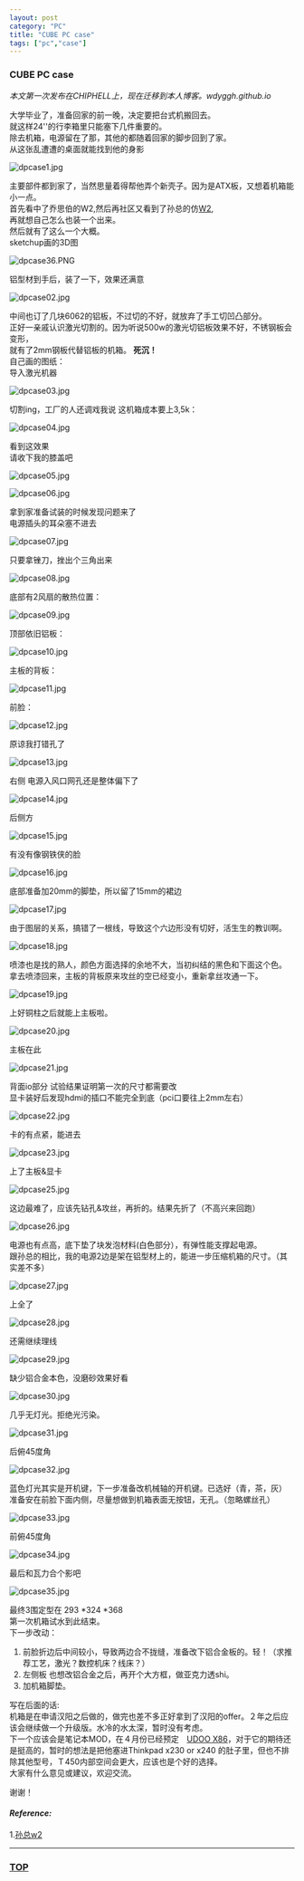 ```yaml
---
layout: post
category: "PC"
title: "CUBE PC case"
tags: ["pc","case"]
---
```



### CUBE PC case  

<a name="top"></a>

*本文第一次发布在CHIPHELL上，现在迁移到本人博客。wdyggh.github.io*

大学毕业了，准备回家的前一晚，决定要把台式机搬回去。  
就这样24''的行李箱里只能塞下几件重要的。  
除去机箱，电源留在了那，其他的都随着回家的脚步回到了家。  
从这张乱遭遭的桌面就能找到他的身影  

![dpcase1.jpg](http://7xifyp.com1.z0.glb.clouddn.com/dpcase1.jpg)

主要部件都到家了，当然思量着得帮他弄个新壳子。因为是ATX板，又想着机箱能小一点。  
首先看中了乔思伯的W2,然后再社区又看到了孙总的仿[W2](https://www.chiphell.com/thread-1122370-1-1.html),  
再就想自己怎么也装一个出来。  
然后就有了这么一个大概。  
sketchup画的3D图  

![dpcase36.PNG](http://7xifyp.com1.z0.glb.clouddn.com/dpcase36.PNG)

铝型材到手后，装了一下，效果还满意  

![dpcase02.jpg](http://7xifyp.com1.z0.glb.clouddn.com/dpcase02.jpg)

中间也订了几块6062的铝板，不过切的不好，就放弃了手工切凹凸部分。  
正好一亲戚认识激光切割的。因为听说500w的激光切铝板效果不好，不锈钢板会变形，  
就有了2mm钢板代替铝板的机箱。 **死沉！**  
自己画的图纸：  
导入激光机器  

![dpcase03.jpg](http://7xifyp.com1.z0.glb.clouddn.com/dpcase03.jpg)

切割ing，工厂的人还调戏我说 这机箱成本要上3,5k：  

![dpcase04.jpg](http://7xifyp.com1.z0.glb.clouddn.com/dpcase04.jpg)

看到这效果  
请收下我的膝盖吧  

![dpcase05.jpg](http://7xifyp.com1.z0.glb.clouddn.com/dpcase05.jpg)

![dpcase06.jpg](http://7xifyp.com1.z0.glb.clouddn.com/dpcase06.jpg)

拿到家准备试装的时候发现问题来了  
电源插头的耳朵塞不进去  

![dpcase07.jpg](http://7xifyp.com1.z0.glb.clouddn.com/dpcase07.jpg)

只要拿锉刀，挫出个三角出来  

![dpcase08.jpg](http://7xifyp.com1.z0.glb.clouddn.com/dpcase08.jpg)

底部有2风扇的散热位置：  

![dpcase09.jpg](http://7xifyp.com1.z0.glb.clouddn.com/dpcase09.jpg)

顶部依旧铝板：  

![dpcase10.jpg](http://7xifyp.com1.z0.glb.clouddn.com/dpcase10.jpg)

主板的背板：  

![dpcase11.jpg](http://7xifyp.com1.z0.glb.clouddn.com/dpcase11.jpg)

前脸：  

![dpcase12.jpg](http://7xifyp.com1.z0.glb.clouddn.com/dpcase12.jpg)

原谅我打错孔了  

![dpcase13.jpg](http://7xifyp.com1.z0.glb.clouddn.com/dpcase13.jpg)

右侧 电源入风口网孔还是整体偏下了  

![dpcase14.jpg](http://7xifyp.com1.z0.glb.clouddn.com/dpcase14.jpg)

后侧方  

![dpcase15.jpg](http://7xifyp.com1.z0.glb.clouddn.com/dpcase15.jpg)

有没有像钢铁侠的脸  

![dpcase16.jpg](http://7xifyp.com1.z0.glb.clouddn.com/dpcase16.jpg)

底部准备加20mm的脚垫，所以留了15mm的裙边  

![dpcase17.jpg](http://7xifyp.com1.z0.glb.clouddn.com/dpcase17.jpg)

由于图层的关系，搞错了一根线，导致这个六边形没有切好，活生生的教训啊。  

![dpcase18.jpg](http://7xifyp.com1.z0.glb.clouddn.com/dpcase18.jpg)

喷漆也是找的熟人，颜色方面选择的余地不大，当初纠结的黑色和下面这个色。  
拿去喷漆回来，主板的背板原来攻丝的空已经变小，重新拿丝攻通一下。  

![dpcase19.jpg](http://7xifyp.com1.z0.glb.clouddn.com/dpcase19.jpg)

上好铜柱之后就能上主板啦。  

![dpcase20.jpg](http://7xifyp.com1.z0.glb.clouddn.com/dpcase20.jpg)

主板在此  

![dpcase21.jpg](http://7xifyp.com1.z0.glb.clouddn.com/dpcase21.jpg)

背面io部分 试验结果证明第一次的尺寸都需要改  
显卡装好后发现hdmi的插口不能完全到底（pci口要往上2mm左右）  

![dpcase22.jpg](http://7xifyp.com1.z0.glb.clouddn.com/dpcase22.jpg)

卡的有点紧，能进去  

![dpcase23.jpg](http://7xifyp.com1.z0.glb.clouddn.com/dpcase23.jpg)

上了主板&显卡  

![dpcase25.jpg](http://7xifyp.com1.z0.glb.clouddn.com/dpcase25.jpg)

这边最难了，应该先钻孔&攻丝，再折的。结果先折了（不高兴来回跑）  

![dpcase26.jpg](http://7xifyp.com1.z0.glb.clouddn.com/dpcase26.jpg)

电源也有点高，底下垫了块发泡材料(白色部分），有弹性能支撑起电源。  
跟孙总的相比，我的电源2边是架在铝型材上的，能进一步压缩机箱的尺寸。（其实差不多）  

![dpcase27.jpg](http://7xifyp.com1.z0.glb.clouddn.com/dpcase27.jpg)

上全了  

![dpcase28.jpg](http://7xifyp.com1.z0.glb.clouddn.com/dpcase28.jpg)

还需继续理线  

![dpcase29.jpg](http://7xifyp.com1.z0.glb.clouddn.com/dpcase29.jpg)

缺少铝合金本色，没磨砂效果好看  

![dpcase30.jpg](http://7xifyp.com1.z0.glb.clouddn.com/dpcase30.jpg)

几乎无灯光。拒绝光污染。  

![dpcase31.jpg](http://7xifyp.com1.z0.glb.clouddn.com/dpcase31.jpg)

后俯45度角  

![dpcase32.jpg](http://7xifyp.com1.z0.glb.clouddn.com/dpcase32.jpg)

蓝色灯光其实是开机键，下一步准备改机械轴的开机键。已选好（青，茶，灰）  
准备安在前脸下面内侧，尽量想做到机箱表面无按钮，无孔。（忽略螺丝孔）  

![dpcase33.jpg](http://7xifyp.com1.z0.glb.clouddn.com/dpcase33.jpg)

前俯45度角  

![dpcase34.jpg](http://7xifyp.com1.z0.glb.clouddn.com/dpcase34.jpg)

最后和瓦力合个影吧  

![dpcase35.jpg](http://7xifyp.com1.z0.glb.clouddn.com/dpcase35.jpg)

最终3围定型在 293 \*324 \*368  
第一次机箱试水到此结束。  
下一步改动：  
1. 前脸折边后中间较小，导致两边合不拢缝，准备改下铝合金板的。轻！（求推荐工艺，激光？数控机床？线床？）  
2. 左侧板 也想改铝合金之后，再开个大方框，做亚克力透shi。  
3. 加机箱脚垫。  

写在后面的话:  
机箱是在申请汉阳之后做的，做完也差不多正好拿到了汉阳的offer。２年之后应该会继续做一个升级版。水冷的水太深，暂时没有考虑。  
下一个应该会是笔记本MOD，在４月份已经预定　[UDOO X86](http://shop.udoo.org/usa/preorder-x86.html?___from_store=other&popup=no)，对于它的期待还是挺高的，暂时的想法是把他塞进Thinkpad x230 or x240 的肚子里，但也不排除其他型号，Ｔ450内部空间会更大，应该也是个好的选择。  
大家有什么意见或建议，欢迎交流。  

谢谢！  



















#### *Reference:*  

1.[孙总w2](https://www.chiphell.com/thread-1122370-1-1.html)  

- - - 

### [TOP](#top)
